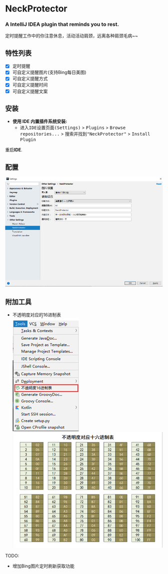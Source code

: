 # NeckProtector
### A  IntelliJ IDEA plugin that reminds you to rest.

定时提醒工作中的你注意休息，活动活动肩颈，远离各种肩颈毛病~~


特性列表
----
* [x] 定时提醒
* [x] 可自定义提醒图片(支持Bing每日美图)
* [x] 可自定义提醒方式
* [x] 可自定义提醒时间
* [x] 可自定义提醒文案

安装
----
- **使用 IDE 内置插件系统安装:**
  - <kbd>进入IDE设置页面(Settings)</kbd> > <kbd>Plugins</kbd> > <kbd>Browse repositories...</kbd> > <kbd>搜索并找到"NeckProtector"</kbd> > <kbd>Install Plugin</kbd>

重启**IDE**.

配置
----
![setting](doc/settings.png)



附加工具
----
- 不透明度对应的16进制表<br>
![opacity](doc/opacity.png)
![table](doc/table.png)


TODO:
- 增加Bing图片定时刷新获取功能
